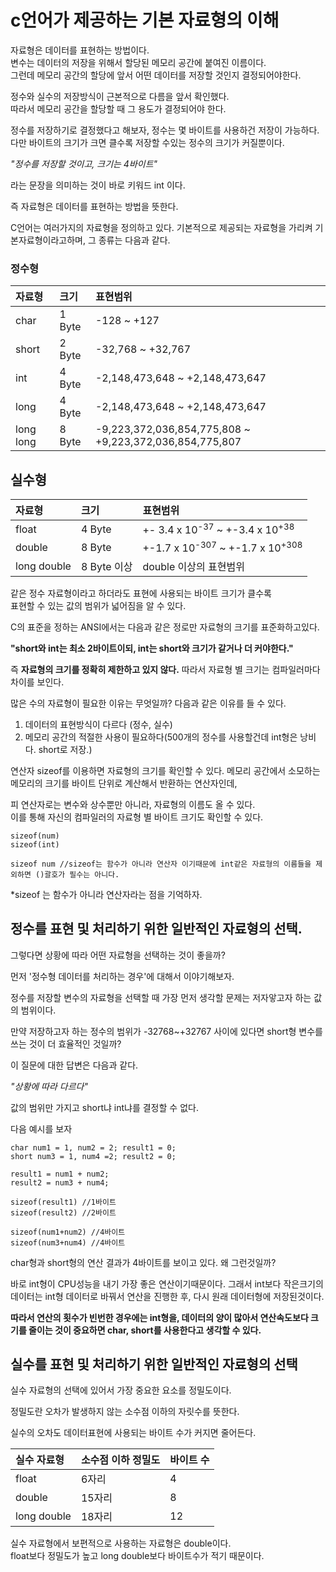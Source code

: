 # c언어가 제공하는 기본 자료형의 이해

자료형은 데이터를 표현하는 방법이다.  
변수는 데이터의 저장을 위해서 할당된 메모리 공간에 붙여진 이름이다.  
그런데 메모리 공간의 할당에 앞서 어떤 데이터를 저장할 것인지 결정되어야한다.

정수와 실수의 저장방식이 근본적으로 다름을 앞서 확인했다.  
따라서 메모리 공간을 할당할 때 그 용도가 결정되어야 한다.  


정수를 저장하기로 결정했다고 해보자, 정수는 몇 바이트를 사용하건 저장이 가능하다.
다만 바이트의 크기가 크면 클수록 저장할 수있는 정수의 크기가 커질뿐이다.

*"정수를 저장할 것이고, 크기는 4바이트"*

라는 문장을 의미하는 것이 바로 키워드 int 이다.

즉 자료형은 데이터를 표현하는 방법을 뜻한다.

C언어는 여러가지의 자료형을 정의하고 있다. 기본적으로 제공되는 자료형을 가리켜 기본자료형이라고하며, 그 종류는 다음과 같다.

### 정수형
|자료형|크기|표현범위|
|:--|:--|:--|
|char| 1 Byte | -128 ~ +127 |
|short| 2 Byte | -32,768 ~ +32,767|
|int| 4 Byte | -2,148,473,648 ~ +2,148,473,647 |
|long| 4 Byte | -2,148,473,648 ~ +2,148,473,647 |
|long long| 8 Byte | -9,223,372,036,854,775,808 ~ +9,223,372,036,854,775,807

## 실수형
|자료형|크기|표현범위|
|:--|:--|:--|
|float| 4 Byte |+- 3.4 x 10<sup>-37</sup> ~ +-3.4 x 10<sup>+38</sup>|
|double| 8 Byte | +-1.7 x 10<sup>-307</sup> ~ +-1.7 x 10<sup>+308</sup>|
|long double| 8 Byte 이상 | double 이상의 표현범위|

같은 정수 자료형이라고 하더라도 표현에 사용되는 바이트 크기가 클수록  
표현할 수 있는 값의 범위가 넓어짐을 알 수 있다.

C의 표준을 정하는 ANSI에서는 다음과 같은 정로만 자료형의 크기를 표준화하고있다.

**"short와 int는 최소 2바이트이되, int는 short와 크기가 같거나 더 커야한다."**

즉 **자료형의 크기를 정확히 제한하고 있지 않다.** 따라서 자료형 별 크기는 컴파일러마다 차이를 보인다.

많은 수의 자료형이 필요한 이유는 무엇일까? 다음과 같은 이유를 들 수 있다.
1. 데이터의 표현방식이 다르다 (정수, 실수)
2. 메모리 공간의 적절한 사용이 필요하다(500개의 정수를 사용할건데  int형은 낭비다. short로 저장.)

연산자 sizeof를 이용하면 자료형의 크기를 확인할 수 있다.
메모리 공간에서 소모하는 메모리의 크기를 바이트 단위로 계산해서 반환하는 연산자인데,

피 연산자로는 변수와 상수뿐만 아니라, 자료형의 이름도 올 수 있다.  
이를 통해 자신의 컴파일러의 자료형 별 바이트 크기도 확인할 수 있다.

```
sizeof(num)
sizeof(int)

sizeof num //sizeof는 함수가 아니라 연산자 이기때문에 int같은 자료형의 이름들을 제외하면 ()괄호가 필수는 아니다.
```
*sizeof 는 함수가 아니라 연산자라는 점을 기억하자.

## 정수를 표현 및 처리하기 위한 일반적인 자료형의 선택.

그렇다면 상황에 따라 어떤 자료형을 선택하는 것이 좋을까?

먼저 '정수형 데이터를 처리하는 경우'에 대해서 이야기해보자.

정수를 저장할 변수의 자료형을 선택할 때 가장 먼저 생각할 문제는 저자앟고자 하는 값의 범위이다.

만약 저장하고자 하는 정수의 범위가 -32768~+32767 사이에 있다면 short형 변수를 쓰는 것이 더 효율적인 것일까?

이 질문에 대한 답변은 다음과 같다.

*"상황에 따라 다르다"*

값의 범위만 가지고 short냐 int냐를 결정할 수 없다.

다음 예시를 보자
```
char num1 = 1, num2 = 2; result1 = 0;
short num3 = 1, num4 =2; result2 = 0;

result1 = num1 + num2;
result2 = num3 + num4;

sizeof(result1) //1바이트
sizeof(result2) //2바이트

sizeof(num1+num2) //4바이트
sizeof(num3+num4) //4바이트
```

char형과 short형의 연산 결과가 4바이트를 보이고 있다. 왜 그런것일까?

바로 int형이 CPU성능을 내기 가장 좋은 연산이기때문이다.
그래서 int보다 작은크기의 데이터는 int형 데이터로 바꿔서 연산을 진행한 후, 다시 원래 데이터형에 저장된것이다.

**따라서 연산의 횟수가 빈번한 경우에는 int형을, 데이터의 양이 많아서 연산속도보다 크기를 줄이는 것이 중요하면 char, short를 사용한다고 생각할 수 있다.**

## 실수를 표현 및 처리하기 위한 일반적인 자료형의 선택

실수 자료형의 선택에 있어서 가장 중요한 요소를 정밀도이다.

정밀도란 오차가 발생하지 않는 소수점 이하의 자릿수를 뜻한다.

실수의 오차도 데이터표현에 사용되는 바이트 수가 커지면 줄어든다. 

|실수 자료형|소수점 이하 정밀도|바이트 수|
|:--|:--|:--|
|float| 6자리 | 4 |
|double| 15자리 | 8 |
|long double| 18자리| 12 |

실수 자료형에서 보편적으로 사용하는 자료형은 double이다.  
float보다 정밀도가 높고 long double보다 바이트수가 적기 때문이다.